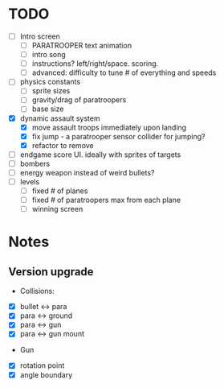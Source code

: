 # TODO

- [ ] Intro screen
  - [ ] PARATROOPER text animation
  - [ ] intro song
  - [ ] instructions? left/right/space. scoring.
  - [ ] advanced: difficulty to tune # of everything and speeds
- [ ] physics constants
  - [ ] sprite sizes
  - [ ] gravity/drag of paratroopers
  - [ ] base size
- [X] dynamic assault system
  - [X] move assault troops immediately upon landing
  - [X] fix jump - a paratrooper sensor collider for jumping?
  - [X] refactor to remove 
- [ ] endgame score UI. ideally with sprites of targets
- [ ] bombers
- [ ] energy weapon instead of weird bullets?
- [ ] levels
  - [ ] fixed # of planes
  - [ ] fixed # of paratroopers max from each plane
  - [ ] winning screen

# Notes

## Version upgrade

* Collisions:
 - [X] bullet <-> para
 - [X] para <-> ground
 - [X] para <-> gun
-  [X] para <-> gun mount
* Gun
 - [X] rotation point
 - [X] angle boundary